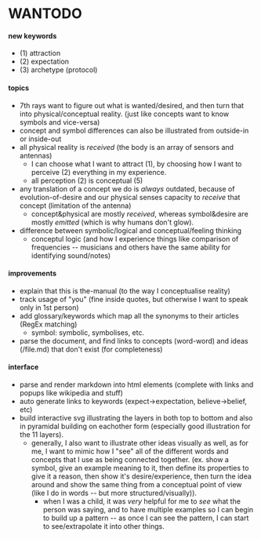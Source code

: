 # WANTODO

#### new keywords
- (1) attraction
- (2) expectation
- (3) archetype (protocol)

#### topics
- 7th rays want to figure out what is wanted/desired, and then turn that into physical/conceptual reality. (just like concepts want to know symbols and vice-versa)
- concept and symbol differences can also be illustrated from outside-in or inside-out
- all physical reality is *received* (the body is an array of sensors and antennas)
  - I can choose what I want to attract (1), by choosing how I want to perceive (2) everything in my experience.
  - all perception (2) is conceptual (5)
- any translation of a concept we do is *always* outdated, because of evolution-of-desire and our physical senses capacity to *receive* that concept (limitation of the antenna)
  - concept&physical are mostly *received*, whereas symbol&desire are mostly *emitted* (which is why humans don't glow).
- difference between symbolic/logical and conceptual/feeling thinking
  - conceptul logic (and how I experience things like comparison of frequencies -- musicians and others have the same ability for identifying sound/notes)

#### improvements
- explain that this is the-manual (to the way I conceptualise reality)
- track usage of "you" (fine inside quotes, but otherwise I want to speak only in 1st person)
- add glossary/keywords which map all the synonyms to their articles (RegEx matching)
  - symbol: symbolic, symbolises, etc.
- parse the document, and find links to concepts (word-word) and ideas (/file.md) that don't exist (for completeness)

#### interface
- parse and render markdown into html elements (complete with links and popups like wikipedia and stuff)
- auto generate links to keywords (expect->expectation, believe->belief, etc)
- build interactive svg illustrating the layers in both top to bottom and also in pyramidal building on eachother form (especially good illustration for the 11 layers).
  - generally, I also want to illustrate other ideas visually as well, as for me, I want to mimic how I "see" all of the different words and concepts that I use as being connected together. (ex. show a symbol, give an example meaning to it, then define its properties to give it a reason, then show it's desire/experience, then turn the idea around and show the same thing from a conceptual point of view (like I do in words -- but more structured/visually)).
    - when I was a child, it was *very* helpful for me to *see* what the person was saying, and to have multiple examples so I can begin to build up a pattern -- as once I can see the pattern, I can start to see/extrapolate it into other things.
